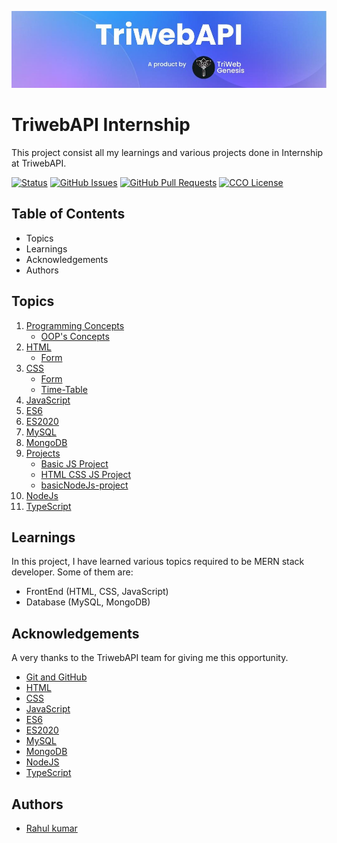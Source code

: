 ![Logo](https://github.com/RAHULKUMAR092/TriwebAPI-Learning/blob/main/triwebAPI.jpg)

# TriwebAPI Internship
This project consist all my learnings and various projects done in Internship at TriwebAPI.

[![Status](https://img.shields.io/badge/status-active-success.svg)](https://github.com/RAHULKUMAR092/TriwebAPI-Learning/) [![GitHub Issues](https://img.shields.io/github/issues/RAHULKUMAR092/TriwebAPI-Learning.svg)](https://github.com/RAHULKUMAR092/TriwebAPI-Learning/issues) [![GitHub Pull Requests](https://img.shields.io/github/issues-pr/RAHULKUMAR092/TriwebAPI-Learning.svg)](https://github.com/RAHULKUMAR092/TriwebAPI-Learning/pulls) [![CCO License](https://img.shields.io/badge/license-CCO-yellow.svg)](https://creativecommons.org/publicdomain/zero/1.0/)

## Table of Contents

 - Topics
 - Learnings
 - Acknowledgements
 - Authors

## Topics
 
 1. [Programming Concepts](https://github.com/RAHULKUMAR092/TriwebAPI-Learning/tree/main/programming)
    - [OOP's Concepts](https://github.com/RAHULKUMAR092/TriwebAPI-Learning/tree/main/programming/oops)
 2. [HTML](https://github.com/RAHULKUMAR092/TriwebAPI-Learning/tree/main/html)
    - [Form](https://github.com/RAHULKUMAR092/TriwebAPI-Learning/tree/main/html)
 3. [CSS](https://github.com/RAHULKUMAR092/TriwebAPI-Learning/tree/main/css)
    - [Form](https://github.com/RAHULKUMAR092/TriwebAPI-Learning/tree/main/css/Form)
    - [Time-Table](https://github.com/RAHULKUMAR092/TriwebAPI-Learning/tree/main/css/Dynamics_time-table)
 4. [JavaScript](https://github.com/RAHULKUMAR092/TriwebAPI-Learning/tree/main/JS)
 5. [ES6](https://github.com/RAHULKUMAR092/TriwebAPI-Learning/tree/main/ES6)
 6. [ES2020](https://github.com/RAHULKUMAR092/TriwebAPI-Learning/tree/main/ES2020)
 7. [MySQL](https://github.com/RAHULKUMAR092/TriwebAPI-Learning/tree/main/mysql)
 8. [MongoDB](https://github.com/RAHULKUMAR092/TriwebAPI-Learning/tree/main/mongoos)
 9. [Projects](https://github.com/RAHULKUMAR092/TriwebAPI-Learning/tree/main/project-js)
    - [Basic JS Project](https://github.com/RAHULKUMAR092/TriwebAPI-Learning/tree/main/project-js)
    - [HTML CSS JS Project](https://github.com/RAHULKUMAR092/TriwebAPI-Learning/tree/main/project-js/light-dark-mode)
    - [basicNodeJs-project](https://github.com/RAHULKUMAR092/TriwebAPI-Learning/tree/main/project-js/basicNodeJs-project)
10. [NodeJs](https://github.com/RAHULKUMAR092/TriwebAPI-Learning/tree/main/NodeJs)
11. [TypeScript](https://github.com/RAHULKUMAR092/TriwebAPI-Learning/tree/main/typescript)


## Learnings

In this project, I have learned various topics required to be MERN stack developer. Some of them are:

- FrontEnd (HTML, CSS, JavaScript)
- Database (MySQL, MongoDB)

## Acknowledgements

A very thanks to the TriwebAPI team for giving me this opportunity.
 - [Git and GitHub](https://www.youtube.com/playlist?list=PLIfcYFqzDXHnvnUUPqlp9GqzzgCuYlBsK)
 - [HTML](https://www.w3schools.com/html/)
 - [CSS](https://www.w3schools.com/w3css/defaulT.asp)
 - [JavaScript](https://www.youtube.com/playlist?list=PLIfcYFqzDXHlQrXp52rDY3VSTPNaOEBqT)
 - [ES6](https://www.youtube.com/playlist?list=PLIfcYFqzDXHnC1mtQBKYeGhXOYzh5vqD9)
 - [ES2020](https://youtube.com/playlist?list=PLIfcYFqzDXHmTrbi52rwEXyBt8X89MBih&si=oOKhec-uZ9o4p4-5)
 - [MySQL](https://www.youtube.com/playlist?list=PLIfcYFqzDXHkx3IvtBbsSwmXNljU5kdeM)
 - [MongoDB](https://www.youtube.com/playlist?list=PLIfcYFqzDXHkSPsm1DfMuA0TEgpycA2e1)
 - [NodeJS](https://www.youtube.com/playlist?list=PLIfcYFqzDXHn8kzm8BT9zX8GYGKl9R0mw)
 - [TypeScript](https://www.youtube.com/playlist?list=PLIfcYFqzDXHlezzciX_hjiX1P9adebOHW)


## Authors

- [Rahul kumar](https://github.com/RAHULKUMAR092)

